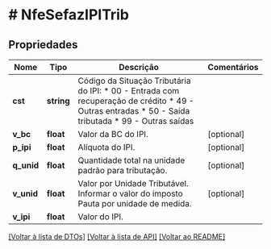 # # NfeSefazIPITrib

## Propriedades

Nome | Tipo | Descrição | Comentários
------------ | ------------- | ------------- | -------------
**cst** | **string** | Código da Situação Tributária do IPI:  * 00 - Entrada com recuperação de crédito  * 49 - Outras entradas  * 50 - Saída tributada  * 99 - Outras saídas |
**v_bc** | **float** | Valor da BC do IPI. | [optional]
**p_ipi** | **float** | Alíquota do IPI. | [optional]
**q_unid** | **float** | Quantidade total na unidade padrão para tributação. | [optional]
**v_unid** | **float** | Valor por Unidade Tributável. Informar o valor do imposto Pauta por unidade de medida. | [optional]
**v_ipi** | **float** | Valor do IPI. |

[[Voltar à lista de DTOs]](../../README.md#models) [[Voltar à lista de API]](../../README.md#endpoints) [[Voltar ao README]](../../README.md)
